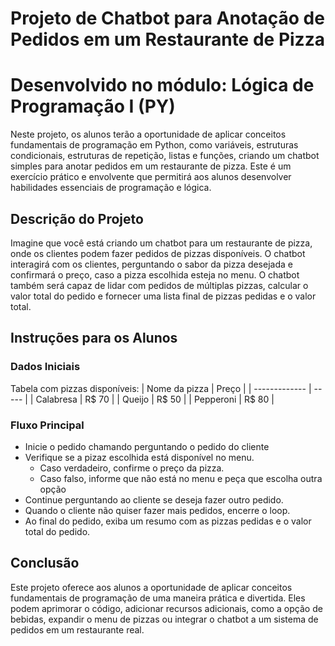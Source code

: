 # Projeto de Chatbot para Anotação de Pedidos em um Restaurante de Pizza
# Desenvolvido no módulo: Lógica de Programação I (PY)

Neste projeto, os alunos terão a oportunidade de aplicar conceitos fundamentais de programação em Python, como variáveis, estruturas condicionais, estruturas de repetição, listas e funções, criando um chatbot simples para anotar pedidos em um restaurante de pizza. Este é um exercício prático e envolvente que permitirá aos alunos desenvolver habilidades essenciais de programação e lógica.

## Descrição do Projeto

Imagine que você está criando um chatbot para um restaurante de pizza, onde os clientes podem fazer pedidos de pizzas disponíveis. O chatbot interagirá com os clientes, perguntando o sabor da pizza desejada e confirmará o preço, caso a pizza escolhida esteja no menu. O chatbot também será capaz de lidar com pedidos de múltiplas pizzas, calcular o valor total do pedido e fornecer uma lista final de pizzas pedidas e o valor total.

## Instruções para os Alunos

### Dados Iniciais
Tabela com pizzas disponíveis:
| Nome da pizza | Preço |
| ------------- | ----- |
| Calabresa     | R$ 70 |
| Queijo        | R$ 50 |
| Pepperoni     | R$ 80 |


### Fluxo Principal
- Inicie o pedido chamando perguntando o pedido do cliente
- Verifique se a pizaz escolhida está disponível no menu.
    - Caso verdadeiro, confirme o preço da pizza.
    - Caso falso, informe que não está no menu e peça que escolha outra opção
- Continue perguntando ao cliente se deseja fazer outro pedido.
- Quando o cliente não quiser fazer mais pedidos, encerre o loop.
- Ao final do pedido, exiba um resumo com as pizzas pedidas e o valor total do pedido.

## Conclusão

Este projeto oferece aos alunos a oportunidade de aplicar conceitos fundamentais de programação de uma maneira prática e divertida. Eles podem aprimorar o código, adicionar recursos adicionais, como a opção de bebidas, expandir o menu de pizzas ou integrar o chatbot a um sistema de pedidos em um restaurante real.

